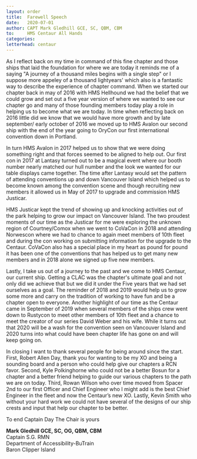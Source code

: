 ```yaml
---
layout: order
title:  Farewell Speech
date:   2020-07-01
author: CAPT Mark Gledhill GCE, SC, QBM, CBM
to:     HMS Centaur All Hands
categories: 
letterhead: centaur
---
```


As I reflect back on my time in command of this fine chapter and those ships that laid the foundation for where we are today it reminds me of a saying "A journey of a thousand miles begins with a single step" or I suppose more appeley of a thousand lightyears' which also is a fantastic way to describe the experience  of chapter command.  When we started our chapter back in may of 2016 with HMS Hellhound we had the belief that we could grow and set out a five year version of where we wanted to see our chapter go and many of those founding members today play a role in helping us to become what we are today. In time when reflecting back on 2016 little did we know that we would have more growth and by late september/ early october of 2016 we moved up to HMS Avalon our second ship with the end of the year going to OryCon our first international convention down in Portland.  

In turn HMS Avalon in 2017 helped us to show that we were doing something right and that forces seemed to be aligned to help out. Our first con in 2017 at Lantasy turned out to be a magical event where our booth number nearly matched our hull number and the look we wanted for our table displays came together. The time after Lantasy would set the pattern of attending conventions up and down Vancouver Island which helped us to become known among the convention scene and though recruiting new members it allowed us in May of 2017 to upgrade and commission HMS Justicar.

HMS Justicar kept the trend of showing up and knocking activities out of the park helping to grow our impact on Vancouver Island. The two proudest moments of our time as the Justicar for me were exploring the unknown region of Courtney/Comox when we went to CoVaCon in 2018 and attending Norwescon where we had to chance to again meet members of 10th fleet and during the con working on submitting information for the upgrade to the Centaur. CoVaCon also has a special place in my heart as pound for pound it has been one of the conventions that has helped us to get many new members and in 2018 alone we signed up five new members.   

Lastly, I take us out of a journey to the past and we come to HMS Centaur, our current ship. Getting a CLAC was the chapter's ultimate goal and not only did we achieve that but we did it under the Five years that we had set ourselves as a goal.  The reminder of 2018 and 2019 would help us to grow some more and carry on the tradition of working to have fun and be a chapter open to everyone. Another highlight of our time as the Centaur came in September of 2019 when several members of the ships crew went down to Rustycon to meet other members of 10th fleet and a chance to meet the creator of our series David Weber and his wife. While it turns out that 2020 will be a wash for the convention seen on Vancouver Island and 2020 turns into what could have been chapter life has gone on and will keep going on.  

In closing I want to thank several people for being around since the start. First, Robert Allen Day, thank you for wanting to be my XO and being a sounding board and a person who could help give our chapters a RCN favor. Second, Kyle Polkinghorne who could not be a better Bosun for a chapter and a better friend helping to guide our various chapters to the path we are on today. Third, Rowan Wilson who over time moved from Spacer 2nd to our first Officer and Chief Engineer who I might add is the best Chief Engineer in the fleet and now the Centaur’s new XO. Lastly, Kevin Smith who without your hard work we could not have several of the designs of our ship crests and input that help our chapter to be better.   

To end Captain Day The Chair is yours

**Mark Gledhill GCE, SC, OG, QBM, CBM**  
Captain S.G. RMN  
Department of Accessibility-BuTrain  
Baron Clipper Island  
